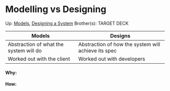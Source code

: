 # Modelling vs Designing

Up: [Models](models), [Designing a System](designing_a_system)
Brother(s):
TARGET DECK


| Models | Designs |
| ---- | ---- |
| Abstraction of what the system will do | Abstraction of how the system will achieve its spec |
| Worked out with the client | Worked out with developers |





































#### Why:
#### How:









